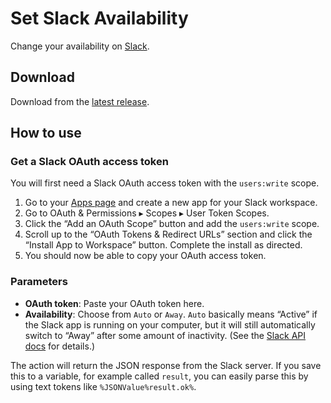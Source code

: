 # Set Slack Availability

Change your availability on [Slack](https://slack.com/).

## Download

Download from the [latest release](https://github.com/mirka/keyboard-maestro-plugin-actions/releases/latest).

## How to use

### Get a Slack OAuth access token

You will first need a Slack OAuth access token with the `users:write` scope.

1. Go to your [Apps page](https://api.slack.com/apps/) and create a new app for your Slack workspace.
2. Go to OAuth & Permissions ▸ Scopes ▸ User Token Scopes.
3. Click the “Add an OAuth Scope” button and add the `users:write` scope.
4. Scroll up to the “OAuth Tokens & Redirect URLs” section and click the “Install App to Workspace” button. Complete the install as directed.
5. You should now be able to copy your OAuth access token.

### Parameters

- **OAuth token**: Paste your OAuth token here.
- **Availability**: Choose from `Auto` or `Away`. `Auto` basically means “Active” if the Slack app is running on your computer, but it will still automatically switch to “Away” after some amount of inactivity. (See the [Slack API docs](https://api.slack.com/docs/presence-and-status#user_presence) for details.)

The action will return the JSON response from the Slack server. If you save this to a variable, for example called `result`, you can easily parse this by using text tokens like `%JSONValue%result.ok%`.
